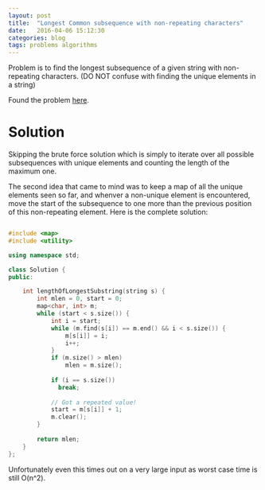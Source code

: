 ```yaml
---
layout: post
title:  "Longest Common subsequence with non-repeating characters"
date:   2016-04-06 15:12:30
categories: blog
tags: problems algorithms
---
```

Problem is to find the longest subsequence of a given string with non-repeating characters.
(DO NOT confuse with finding the unique elements in a string)

Found the problem [here][leetcode].  

Solution
===

Skipping the brute force solution which is simply to iterate over all possible subsequences with unique elements and counting the length of the maximum one. 

The second idea that came to mind was to keep a map of all the unique elements seen so far, and whenver a non-unique
element is encountered, move the start of the subsequence to one more than the previous position of this non-repeating
element. Here is the complete solution:

```cpp

#include <map>
#include <utility>

using namespace std;

class Solution {
public:

    int lengthOfLongestSubstring(string s) {
        int mlen = 0, start = 0;
        map<char, int> m;
        while (start < s.size()) {
            int i = start;
            while (m.find(s[i]) == m.end() && i < s.size()) {
                m[s[i]] = i;
                i++;
            }
            if (m.size() > mlen)
                mlen = m.size();
            
            if (i == s.size())
              break;
            
            // Got a repeated value!
            start = m[s[i]] + 1;
            m.clear();
        }
        
        return mlen;
    }
};

```

Unfortunately even this times out on a very large input as worst case time is still O(n^2).



[leetcode]:                 https://leetcode.com/problems/longest-substring-without-repeating-characters/
